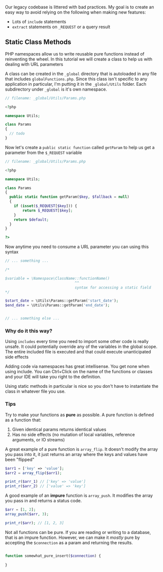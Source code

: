 Our legacy codebase is littered with bad practices. My goal is to create an easy way to avoid relying on the following when making new features:
- Lots of `include` statements
- `extract` statements on `_REQUEST` or a query result


## Static Class Methods
PHP namespaces allow us to write reusable pure functions instead of reinventing the wheel. In this tutorial we will create a class to help us with dealing with URL parameters 

A class can be created in the `_global` directory that is autoloaded in any file that includes `globalFunctions.php`. Since this class isn't specific to any application in particular, I'm putting it in the `_global/Utils` folder. Each subdirectory under `_global` is it's own namespace.

```php
// filename: _global/Utils/Params.php

<?php

namespace Utils;

class Params
{
  // todo
}
```

Now let's create a `public static function` called `getParam` to help us get a parameter from the `$_REQUEST` variable

```php
// filename: _global/Utils/Params.php

<?php

namespace Utils;

class Params
{
  public static function getParam($key, $fallback = null)
  {
	if (isset($_REQUEST[$key])) {
		return $_REQUEST[$key];
	}
	return $default;
  }
}

?>
```

Now anytime you need to consume a URL parameter you can using this syntax

```php
// ... something ...

/*

$variable = \Namespace\ClassName::functionName()
								^^
								syntax for accessing a static field
*/

$start_date = \Utils\Params::getParam('start_date');
$end_date = \Utils\Params::getParam('end_date');


// ... something else ...
```

### Why do it this way?
Using `includes` every time you need to import some other code is really unsafe. It could potentially override any of the variables in the global scope. The entire included file is executed and that could execute unanticipated side effects

Adding code via namespaces has great intellisense. You get none when using include. You can Ctrl+Click on the name of the functions or classes and your IDE will take you right to the definition.

Using static methods in particular is nice so you don't have to instantiate the class in whatever file you use.

### Tips
Try to make your functions as **pure** as possible. A pure function is defined as a function that:
1. Given identical params returns identical values
2. Has no side effects (no mutation of local variables, reference arguments, or IO streams)

A great example of a pure function is `array_flip`. It doesn't modify the array you pass into it, it just returns an array where the keys and values have been "flipped"

```php
$arr1 = ['key' => 'value'];
$arr2 = array_flip($arr1);

print_r($arr_1) // ['key' => 'value']
print_r($arr_2) // ['value' => 'key']
```

A good example of an **impure** function is `array_push`. It modifies the array you pass in and returns a status code.

```php
$arr = [1, 2];
array_push($arr, 3);

print_r($arr); // [1, 2, 3]
```

Not all functions can be pure. If you are reading or writing to a database, that is an impure function. However, we can make it *mostly* pure by accepting the `$connection` as a param and returning the results.

```php

function somewhat_pure_insert($connection) {
	
}

```